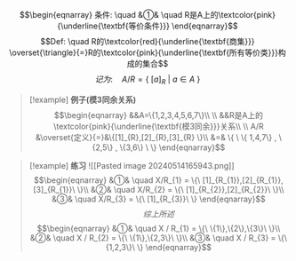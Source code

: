 $$\begin{eqnarray}
条件: \quad
&①& \quad R是A上的\textcolor{pink}{\underline{\textbf{等价条件}}}
\end{eqnarray}$$
$$Def: \quad R的\textcolor{red}{\underline{\textbf{商集}}} \overset{\triangle}{=}R的\textcolor{pink}{\underline{\textbf{所有等价类}}}构成的集合$$
$$记为: \quad A/R=\{\ [a]_{R}\ |\ a \in A\ \}$$

>[!example] **例子(模3同余关系)**
>$$\begin{eqnarray}
>&&A=\{1,2,3,4,5,6,7\}\\ \\
>&&R是A上的\textcolor{pink}{\underline{\textbf{模3同余}}}关系\\ \\
>A/R &\overset{定义}{=}&\{[1]_{R},[2]_{R},[3]_{R} \}\\
>&=& \{ \ \{ 1,4,7\} , \{2,5\} , \{3,6\}    \ \}
\end{eqnarray}$$

> [!example] **练习**
> ![[Pasted image 20240514165943.png]]
> $$\begin{eqnarray}
> &①& \quad X/R_{1} = \{\ [1]_{R_{1}},[2]_{R_{1}},[3]_{R_{1}}\ \}\\
> &②& \quad X/R_{2} = \{\ [1]_{R_{2}},[2]_{R_{2}}\ \}\\
> &③& \quad X/R_{3} = \{\ [1]_{R_{3}}\ \} 
\end{eqnarray}$$
$$综上所述$$
>$$\begin{eqnarray}
 &①& \quad X / R_{1} = \{\ \{1\},\{2\},\{3\}\ \}\\
 &②& \quad X / R_{2} = \{\ \{1\},\{2,3\}\ \}\\
 &③& \quad X / R_{3} = \{\{1,2,3\}\ \}
\end{eqnarray}$$